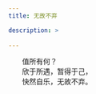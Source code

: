 ```yaml
---
title: 无故不弃

description: >
   
---
```

&#160; &#160; &#160; &#160;值所有何？  
&#160; &#160; &#160; &#160;欣于所遇，暂得于己，  
&#160; &#160; &#160; &#160;快然自乐，无故不弃。  
